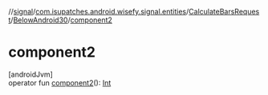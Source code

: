 //[signal](../../../../index.md)/[com.isupatches.android.wisefy.signal.entities](../../index.md)/[CalculateBarsRequest](../index.md)/[BelowAndroid30](index.md)/[component2](component2.md)

# component2

[androidJvm]\
operator fun [component2](component2.md)(): [Int](https://kotlinlang.org/api/latest/jvm/stdlib/kotlin/-int/index.html)

